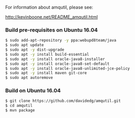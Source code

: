 For information about amqutil, please see:

http://kevinboone.net/README_amqutil.html

### Build pre-requisites on Ubuntu 16.04

```sh
$ sudo add-apt-repository -y ppa:webupd8team/java
$ sudo apt update
$ sudo apt -y dist-upgrade
$ sudo apt -y install build-essential
$ sudo apt -y install oracle-java8-installer
$ sudo apt -y install oracle-java8-set-default
$ sudo apt -y install oracle-java8-unlimited-jce-policy
$ sudo apt -y install maven git-core
$ sudo apt autoremove
```

### Build on Ubuntu 16.04
```sh
$ git clone https://github.com/davidedg/amqutil.git
$ cd amqutil
$ mvn package
```
